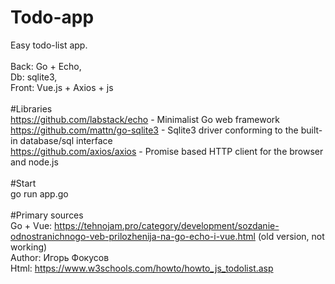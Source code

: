 # Todo-app <br>
Easy todo-list app. <br> 
 <br>
Back: Go + Echo, <br> 
Db: sqlite3, <br>
Front: Vue.js + Axios  + js <br>
 <br>
#Libraries <br>
https://github.com/labstack/echo - Minimalist Go web framework  <br>
https://github.com/mattn/go-sqlite3 - Sqlite3 driver conforming to the built-in database/sql interface <br>
https://github.com/axios/axios - Promise based HTTP client for the browser and node.js <br>
 <br>
#Start  <br>
go run app.go <br>
 <br>
#Primary sources <br>
Go + Vue: https://tehnojam.pro/category/development/sozdanie-odnostranichnogo-veb-prilozhenija-na-go-echo-i-vue.html (old version, not working) <br>
Author: Игорь Фокусов <br>
Html: https://www.w3schools.com/howto/howto_js_todolist.asp <br>

